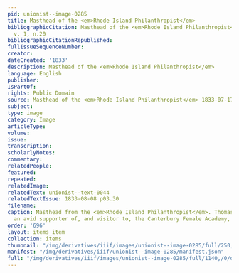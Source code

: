 ```yaml
---
pid: unionist--image-0285
title: Masthead of the <em>Rhode Island Philanthropist</em>
bibliographicCitation: Masthead of the <em>Rhode Island Philanthropist</em> 1833-07-17,
  v. 1, n.20
bibliographicCitationRepublished: 
fullIssueSequenceNumber: 
creator: 
dateCreated: '1833'
description: Masthead of the <em>Rhode Island Philanthropist</em>
language: English
publisher: 
IsPartOf: 
rights: Public Domain
source: Masthead of the <em>Rhode Island Philanthropist</em> 1833-07-17, v. 1, n.20
subject: 
type: image
category: Image
articleType: 
volume: 
issue: 
transcription: 
scholarlyNotes: 
commentary: 
relatedPeople: 
featured: 
repeated: 
relatedImage: 
relatedText: unionist--text-0044
relatedTextIssue: 1833-08-08 p03.30
filename: 
caption: Masthead from the <em>Rhode Island Philanthropist</em>. Thomas Williams,
  an avid supporter of, and visitor to, the Canterbury Female Academy, was an Abolitionist.
order: '696'
layout: items_item
collection: items
thumbnail: "/img/derivatives/iiif/images/unionist--image-0285/full/250,/0/default.jpg"
manifest: "/img/derivatives/iiif/unionist--image-0285/manifest.json"
full: "/img/derivatives/iiif/images/unionist--image-0285/full/1140,/0/default.jpg"
---
```

